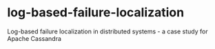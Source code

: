 # log-based-failure-localization
Log-based failure localization in distributed systems - a case study for Apache Cassandra
